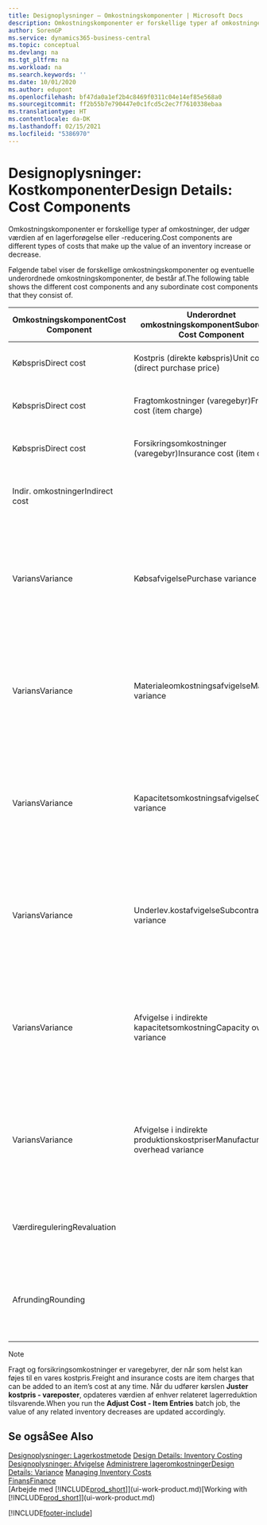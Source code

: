 ```yaml
---
title: Designoplysninger – Omkostningskomponenter | Microsoft Docs
description: Omkostningskomponenter er forskellige typer af omkostninger, der udgør værdien af en lagerforøgelse eller -reducering.
author: SorenGP
ms.service: dynamics365-business-central
ms.topic: conceptual
ms.devlang: na
ms.tgt_pltfrm: na
ms.workload: na
ms.search.keywords: ''
ms.date: 10/01/2020
ms.author: edupont
ms.openlocfilehash: bf47da0a1ef2b4c8469f0311c04e14ef85e568a0
ms.sourcegitcommit: ff2b55b7e790447e0c1fcd5c2ec7f7610338ebaa
ms.translationtype: HT
ms.contentlocale: da-DK
ms.lasthandoff: 02/15/2021
ms.locfileid: "5386970"
---
```

# <a name="design-details-cost-components"></a><span data-ttu-id="0801f-103">Designoplysninger: Kostkomponenter</span><span class="sxs-lookup"><span data-stu-id="0801f-103">Design Details: Cost Components</span></span>
<span data-ttu-id="0801f-104">Omkostningskomponenter er forskellige typer af omkostninger, der udgør værdien af en lagerforøgelse eller -reducering.</span><span class="sxs-lookup"><span data-stu-id="0801f-104">Cost components are different types of costs that make up the value of an inventory increase or decrease.</span></span>  

 <span data-ttu-id="0801f-105">Følgende tabel viser de forskellige omkostningskomponenter og eventuelle underordnede omkostningskomponenter, de består af.</span><span class="sxs-lookup"><span data-stu-id="0801f-105">The following table shows the different cost components and any subordinate cost components that they consist of.</span></span>  

|<span data-ttu-id="0801f-106">Omkostningskomponent</span><span class="sxs-lookup"><span data-stu-id="0801f-106">Cost Component</span></span>|<span data-ttu-id="0801f-107">Underordnet omkostningskomponent</span><span class="sxs-lookup"><span data-stu-id="0801f-107">Subordinate Cost Component</span></span>|<span data-ttu-id="0801f-108">Beskrivelse</span><span class="sxs-lookup"><span data-stu-id="0801f-108">Description</span></span>|  
|--------------------|--------------------------------|---------------------------------------|  
|<span data-ttu-id="0801f-109">Købspris</span><span class="sxs-lookup"><span data-stu-id="0801f-109">Direct cost</span></span>|<span data-ttu-id="0801f-110">Kostpris (direkte købspris)</span><span class="sxs-lookup"><span data-stu-id="0801f-110">Unit cost (direct purchase price)</span></span>|<span data-ttu-id="0801f-111">Kostpris, som kan spores direkte til et kostobjekt.</span><span class="sxs-lookup"><span data-stu-id="0801f-111">Cost that can be traced to a cost object.</span></span>|  
|<span data-ttu-id="0801f-112">Købspris</span><span class="sxs-lookup"><span data-stu-id="0801f-112">Direct cost</span></span>|<span data-ttu-id="0801f-113">Fragtomkostninger (varegebyr)</span><span class="sxs-lookup"><span data-stu-id="0801f-113">Freight cost (item charge)</span></span>|<span data-ttu-id="0801f-114">Kostpris, som kan spores direkte til et kostobjekt.</span><span class="sxs-lookup"><span data-stu-id="0801f-114">Cost that can be traced to a cost object.</span></span>|  
|<span data-ttu-id="0801f-115">Købspris</span><span class="sxs-lookup"><span data-stu-id="0801f-115">Direct cost</span></span>|<span data-ttu-id="0801f-116">Forsikringsomkostninger (varegebyr)</span><span class="sxs-lookup"><span data-stu-id="0801f-116">Insurance cost (item charge)</span></span>|<span data-ttu-id="0801f-117">Kostpris, som kan spores direkte til et kostobjekt.</span><span class="sxs-lookup"><span data-stu-id="0801f-117">Cost that can be traced to a cost object.</span></span>|  
|<span data-ttu-id="0801f-118">Indir. omkostninger</span><span class="sxs-lookup"><span data-stu-id="0801f-118">Indirect cost</span></span>||<span data-ttu-id="0801f-119">Kostpris, som kan spores til et omkostningsemne.</span><span class="sxs-lookup"><span data-stu-id="0801f-119">Cost that cannot be traced to a cost object.</span></span>|  
|<span data-ttu-id="0801f-120">Varians</span><span class="sxs-lookup"><span data-stu-id="0801f-120">Variance</span></span>|<span data-ttu-id="0801f-121">Købsafvigelse</span><span class="sxs-lookup"><span data-stu-id="0801f-121">Purchase variance</span></span>|<span data-ttu-id="0801f-122">Forskellen mellem faktiske kostpriser og standardkostpriser, som kun bogføres for varer ved hjælp af kostmetoden **Standard** .</span><span class="sxs-lookup"><span data-stu-id="0801f-122">The difference between actual and standard costs, which is only posted for items using the **Standard** costing method.</span></span>|  
|<span data-ttu-id="0801f-123">Varians</span><span class="sxs-lookup"><span data-stu-id="0801f-123">Variance</span></span>|<span data-ttu-id="0801f-124">Materialeomkostningsafvigelse</span><span class="sxs-lookup"><span data-stu-id="0801f-124">Material variance</span></span>|<span data-ttu-id="0801f-125">Forskellen mellem faktiske kostpriser og standardkostpriser, som kun bogføres for varer ved hjælp af kostmetoden **Standard** .</span><span class="sxs-lookup"><span data-stu-id="0801f-125">The difference between actual and standard costs, which is only posted for items using the **Standard** costing method.</span></span>|  
|<span data-ttu-id="0801f-126">Varians</span><span class="sxs-lookup"><span data-stu-id="0801f-126">Variance</span></span>|<span data-ttu-id="0801f-127">Kapacitetsomkostningsafvigelse</span><span class="sxs-lookup"><span data-stu-id="0801f-127">Capacity variance</span></span>|<span data-ttu-id="0801f-128">Forskellen mellem faktiske kostpriser og standardkostpriser, som kun bogføres for varer ved hjælp af kostmetoden **Standard** .</span><span class="sxs-lookup"><span data-stu-id="0801f-128">The difference between actual and standard costs, which is only posted for items using the **Standard** costing method.</span></span>|  
|<span data-ttu-id="0801f-129">Varians</span><span class="sxs-lookup"><span data-stu-id="0801f-129">Variance</span></span>|<span data-ttu-id="0801f-130">Underlev.kostafvigelse</span><span class="sxs-lookup"><span data-stu-id="0801f-130">Subcontracted variance</span></span>|<span data-ttu-id="0801f-131">Forskellen mellem faktiske kostpriser og standardkostpriser, som kun bogføres for varer ved hjælp af kostmetoden **Standard** .</span><span class="sxs-lookup"><span data-stu-id="0801f-131">The difference between actual and standard costs, which is only posted for items using the **Standard** costing method.</span></span>|  
|<span data-ttu-id="0801f-132">Varians</span><span class="sxs-lookup"><span data-stu-id="0801f-132">Variance</span></span>|<span data-ttu-id="0801f-133">Afvigelse i indirekte kapacitetsomkostning</span><span class="sxs-lookup"><span data-stu-id="0801f-133">Capacity overhead variance</span></span>|<span data-ttu-id="0801f-134">Forskellen mellem faktiske kostpriser og standardkostpriser, som kun bogføres for varer ved hjælp af kostmetoden **Standard** .</span><span class="sxs-lookup"><span data-stu-id="0801f-134">The difference between actual and standard costs, which is only posted for items using the **Standard** costing method.</span></span>|  
|<span data-ttu-id="0801f-135">Varians</span><span class="sxs-lookup"><span data-stu-id="0801f-135">Variance</span></span>|<span data-ttu-id="0801f-136">Afvigelse i indirekte produktionskostpriser</span><span class="sxs-lookup"><span data-stu-id="0801f-136">Manufacturing overhead variance</span></span>|<span data-ttu-id="0801f-137">Forskellen mellem faktiske kostpriser og standardkostpriser, som kun bogføres for varer ved hjælp af kostmetoden **Standard** .</span><span class="sxs-lookup"><span data-stu-id="0801f-137">The difference between actual and standard costs, which is only posted for items using the **Standard** costing method.</span></span>|  
|<span data-ttu-id="0801f-138">Værdiregulering</span><span class="sxs-lookup"><span data-stu-id="0801f-138">Revaluation</span></span>||<span data-ttu-id="0801f-139">En afskrivning eller opskrivning af den aktuelle lagerværdi.</span><span class="sxs-lookup"><span data-stu-id="0801f-139">A depreciation or appreciation of the current inventory value.</span></span>|  
|<span data-ttu-id="0801f-140">Afrunding</span><span class="sxs-lookup"><span data-stu-id="0801f-140">Rounding</span></span>||<span data-ttu-id="0801f-141">Restværdier som følge af beregningsmetoden for værdiansættelsen af lagerreduktioner.</span><span class="sxs-lookup"><span data-stu-id="0801f-141">Residuals caused by the way in which valuation of inventory decreases are calculated.</span></span>|  

> [!NOTE]  
>  <span data-ttu-id="0801f-142">Fragt og forsikringsomkostninger er varegebyrer, der når som helst kan føjes til en vares kostpris.</span><span class="sxs-lookup"><span data-stu-id="0801f-142">Freight and insurance costs are item charges that can be added to an item’s cost at any time.</span></span> <span data-ttu-id="0801f-143">Når du udfører kørslen **Juster kostpris - vareposter**, opdateres værdien af enhver relateret lagerreduktion tilsvarende.</span><span class="sxs-lookup"><span data-stu-id="0801f-143">When you run the **Adjust Cost - Item Entries** batch job, the value of any related inventory decreases are updated accordingly.</span></span>  

## <a name="see-also"></a><span data-ttu-id="0801f-144">Se også</span><span class="sxs-lookup"><span data-stu-id="0801f-144">See Also</span></span>  
 <span data-ttu-id="0801f-145">[Designoplysninger: Lagerkostmetode](design-details-inventory-costing.md) </span><span class="sxs-lookup"><span data-stu-id="0801f-145">[Design Details: Inventory Costing](design-details-inventory-costing.md) </span></span>  
 <span data-ttu-id="0801f-146">[Designoplysninger: Afvigelse](design-details-variance.md) [Administrere lageromkostninger](finance-manage-inventory-costs.md)</span><span class="sxs-lookup"><span data-stu-id="0801f-146">[Design Details: Variance](design-details-variance.md) [Managing Inventory Costs](finance-manage-inventory-costs.md)</span></span>  
 [<span data-ttu-id="0801f-147">Finans</span><span class="sxs-lookup"><span data-stu-id="0801f-147">Finance</span></span>](finance.md)  
 <span data-ttu-id="0801f-148">[Arbejde med [!INCLUDE[prod_short](includes/prod_short.md)]](ui-work-product.md)</span><span class="sxs-lookup"><span data-stu-id="0801f-148">[Working with [!INCLUDE[prod_short](includes/prod_short.md)]](ui-work-product.md)</span></span>  


[!INCLUDE[footer-include](includes/footer-banner.md)]